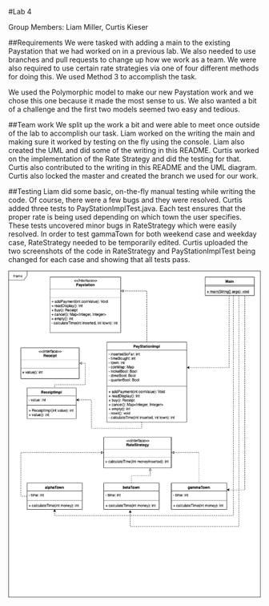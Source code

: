 #Lab 4

Group Members: Liam Miller, Curtis Kieser

##Requirements
We were tasked with adding a main to the existing Paystation that we had worked on in a previous lab. We also needed to use branches and pull requests to change up how we work as a team. We were also required to use certain rate strategies via one of four different methods for doing this. We used Method 3 to accomplish the task.

We used the Polymorphic model to make our new Paystation work and we chose this one because it made the most sense to us. We also wanted a bit of a challenge and the first two models seemed two easy and tedious. 

##Team work
We split up the work a bit and were able to meet once outside of the lab to accomplish our task. Liam worked on the writing the main and making sure it worked by testing on the fly using the console. Liam also created the UML and did some of the writing in this README. Curtis worked on the implementation of the Rate Strategy and did the testing for that. Curtis also contributed to the writing in this README and the UML diagram. Curtis also locked the master and created the branch we used for our work. 

##Testing
Liam did some basic, on-the-fly manual testing while writing the code. Of course, there were a few bugs and they were resolved. Curtis added three tests to PayStationImplTest.java. Each test ensures that the proper rate is being used depending on which town the user specifies. These tests uncovered minor bugs in RateStrategy which were easily resolved. In order to test gammaTown for both weekend case and weekday case, RateStrategy needed to be temporarily edited. Curtis uploaded the two screenshots of the code in RateStrategy and PayStationImplTest being changed for each case and showing that all tests pass.


![UML Diagram](https://github.com/3296f19temple/paystationmain-02-miller-kieser-irish-pride/blob/add-feature/classUML.png)
